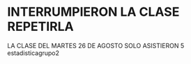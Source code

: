 # INTERRUMPIERON LA CLASE REPETIRLA
LA CLASE DEL MARTES 26 DE AGOSTO SOLO ASISTIERON 5
estadisticagrupo2
